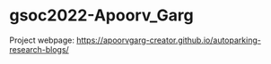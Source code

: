 # gsoc2022-Apoorv_Garg

Project webpage: https://apoorvgarg-creator.github.io/autoparking-research-blogs/
